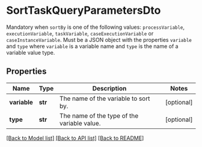 # SortTaskQueryParametersDto

Mandatory when `sortBy` is one of the following values: `processVariable`, `executionVariable`, `taskVariable`, `caseExecutionVariable` or `caseInstanceVariable`. Must be a JSON object with the properties `variable` and `type` where `variable` is a variable name and `type` is the name of a variable value type.
## Properties
Name | Type | Description | Notes
------------ | ------------- | ------------- | -------------
**variable** | **str** | The name of the variable to sort by. | [optional] 
**type** | **str** | The name of the type of the variable value. | [optional] 

[[Back to Model list]](../README.md#documentation-for-models) [[Back to API list]](../README.md#documentation-for-api-endpoints) [[Back to README]](../README.md)


